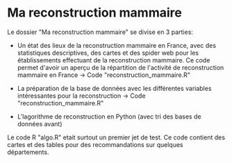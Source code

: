 # Ma reconstruction mammaire

Le dossier "Ma reconstruction mammaire" se divise en 3 parties:
- Un état des lieux de la reconstruction mammaire en France, avec des statistiques descriptives, des cartes et des spider web pour les établissements effectuant de la reconstruction mammaire. Ce code permet d'avoir un aperçu de la répartition de l'activité de reconstruction mammaire en France  -> Code "reconstruction_mammaire.R"

- La préparation de la base de données avec les différentes variables intéressantes pour la reconstruction -> Code "reconstruction_mammaire.R"

- L'lagorithme de reconstruction en Python (avec tri des bases de données avant)


Le code R "algo.R" etait surtout un premier jet de test. Ce code contient des cartes et des tables pour des recommandations sur quelques départements.
